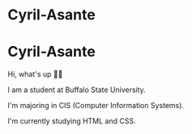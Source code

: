 # Cyril-Asante
<h1>Cyril-Asante</h1>
        <p>Hi, what's up <span>&#x270C;&#x1F3FD;</span></p>
        <p>I am a student at Buffalo State University.</p>
        <p>I'm majoring in CIS (Computer Information Systems).</p>
        <p>I'm currently studying HTML and CSS.</p>
